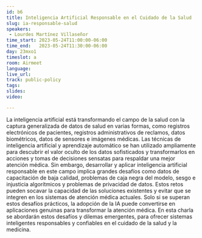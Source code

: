 ```yaml
---
id: b6
title: Inteligencia Artificial Responsable en el Cuidado de la Salud
slug: ia-responsable-salud
speakers:
 - Lourdes Martínez Villaseñor
time_start: 2023-05-24T11:00:00-06:00
time_end:   2023-05-24T11:30:00-06:00
day: 23mxo1
timeslot: a
room: Airmeet
language: 
live_url: 
track: public-policy
tags:
slides: 
video: 

---
```


La inteligencia artificial está transformando el campo de la salud con la captura generalizada de datos de salud en varias formas, como registros electrónicos de pacientes, registros administrativos de reclamos, datos biométricos, datos de sensores e imágenes médicas. Las técnicas de inteligencia artificial y aprendizaje automático se han utilizado ampliamente para descubrir el valor oculto de los datos sofisticados y transformarlos en acciones y tomas de decisiones sensatas para respaldar una mejor atención médica. Sin embargo, desarrollar y aplicar inteligencia artificial responsable en este campo implica grandes desafíos como datos de capacitación de baja calidad, problemas de caja negra del modelo, sesgo e injusticia algorítmicos y problemas de privacidad de datos. Estos retos pueden socavar la capacidad de las soluciones existentes y evitar que se integren en los sistemas de atención médica actuales. Solo si se superan estos desafíos prácticos, la adopción de la IA puede convertirse en aplicaciones genuinas para transformar la atención médica. En esta charla se abordarán estos desafíos y dilemas emergentes, para ofrecer sistemas inteligentes responsables y confiables en el cuidado de la salud y la medicina.
